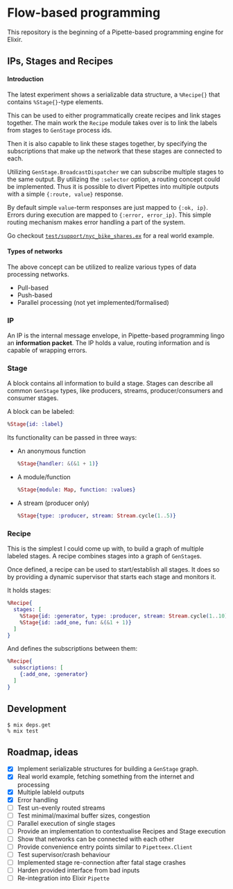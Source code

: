 # Flow-based programming

This repository is the beginning of a Pipette-based programming engine for Elixir.

## IPs, Stages and Recipes

#### Introduction

The latest experiment shows a serializable data structure, a `%Recipe{}` that contains
`%Stage{}`-type elements.

This can be used to either programmatically create recipes and link stages together.
The main work the `Recipe` module takes over is to link the labels from stages to `GenStage` process ids.

Then it is also capable to link these stages together, by specifying the subscriptions that make up
the network that these stages are connected to each.

Utilizing `GenStage.BroadcastDispatcher` we can subscribe multiple stages to the same output.
By utilizing the `:selector` option, a routing concept could be implemented.
Thus it is possible to divert Pipettes into multiple outputs with a simple `{:route, value}` response.

By default simple `value`-term responses are just mapped to `{:ok, ip}`. Errors during execution
are mapped to `{:error, error_ip}`. This simple routing mechanism makes error handling a part of the system.

Go checkout [`test/support/nyc_bike_shares.ex`](https://github.com/suitepad-gmbh/it3_playground/blob/master/test/support/nyc_bike_shares.ex) for a real world example.

#### Types of networks

The above concept can be utilized to realize various types of data processing networks.

* Pull-based
* Push-based
* Parallel processing (not yet implemented/formalised)


### IP

An IP is the internal message envelope, in Pipette-based programming lingo an **information packet**.
The IP holds a value, routing information and is capable of wrapping errors.

### Stage

A block contains all information to build a stage.
Stages can describe all common `GenStage` types, like producers, streams,
producer/consumers and consumer stages.

A block can be labeled:

```elixir
%Stage{id: :label}
```

Its functionality can be passed in three ways:

* An anonymous function

  ```elixir
  %Stage{handler: &(&1 + 1)}
  ```

* A module/function

  ```elixir
  %Stage{module: Map, function: :values}
  ```

* A stream (producer only)

  ```elixir
  %Stage{type: :producer, stream: Stream.cycle(1..5)}
  ```

### Recipe

This is the simplest I could come up with, to build a graph of multiple labeled stages.
A recipe combines stages into a graph of `GenStage`s.

Once defined, a recipe can be used to start/establish all stages.
It does so by providing a dynamic supervisor that starts each stage and monitors it.

It holds stages:

```elixir
%Recipe{
  stages: [
    %Stage{id: :generator, type: :producer, stream: Stream.cycle(1..10)},
    %Stage{id: :add_one, fun: &(&1 + 1)}
  ]
}
```

And defines the subscriptions between them:

```elixir
%Recipe{
  subscriptions: [
    {:add_one, :generator}
  ]
}
```

## Development

```console
$ mix deps.get
% mix test
```

## Roadmap, ideas

- [x] Implement serializable structures for building a `GenStage` graph.
- [x] Real world example, fetching something from the internet and processing
- [x] Multiple lableld outputs
- [x] Error handling
- [ ] Test un-evenly routed streams
- [ ] Test minimal/maximal buffer sizes, congestion
- [ ] Parallel execution of single stages
- [ ] Provide an implementation to contextualise Recipes and Stage execution
- [ ] Show that networks can be connected with each other
- [ ] Provide convenience entry points similar to `Pipetteex.Client`
- [ ] Test supervisor/crash behaviour
- [ ] Implemented stage re-connection after fatal stage crashes
- [ ] Harden provided interface from bad inputs
- [ ] Re-integration into Elixir `Pipette`
